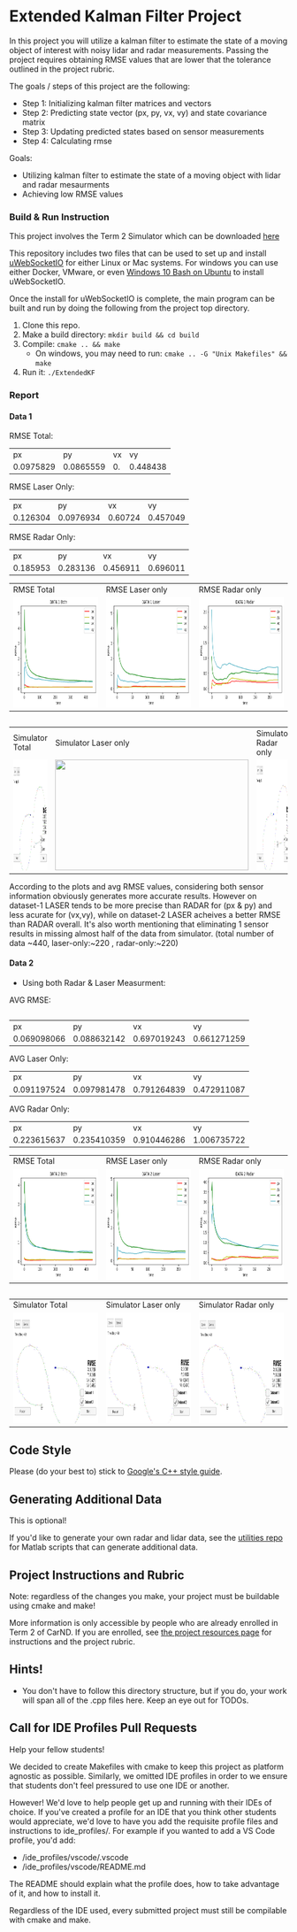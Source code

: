 # Extended Kalman Filter Project

In this project you will utilize a kalman filter to estimate the state of a moving object of interest with noisy lidar and radar measurements. Passing the project requires obtaining RMSE values that are lower that the tolerance outlined in the project rubric. 

The goals / steps of this project are the following:

* Step 1: Initializing kalman filter matrices and vectors 
* Step 2: Predicting state vector (px, py, vx, vy) and state covariance matrix 
* Step 3: Updating predicted states based on sensor measurements
* Step 4: Calculating rmse

Goals:
* Utilizing kalman filter to estimate the state of a moving object with lidar and radar mesaurments
* Achieving low RMSE values  

### Build & Run Instruction
This project involves the Term 2 Simulator which can be downloaded [here](https://github.com/udacity/self-driving-car-sim/releases)

This repository includes two files that can be used to set up and install [uWebSocketIO](https://github.com/uWebSockets/uWebSockets) for either Linux or Mac systems. For windows you can use either Docker, VMware, or even [Windows 10 Bash on Ubuntu](https://www.howtogeek.com/249966/how-to-install-and-use-the-linux-bash-shell-on-windows-10/) to install uWebSocketIO. 

Once the install for uWebSocketIO is complete, the main program can be built and run by doing the following from the project top directory.

1. Clone this repo.
2. Make a build directory: `mkdir build && cd build`
3. Compile: `cmake .. && make` 
   * On windows, you may need to run: `cmake .. -G "Unix Makefiles" && make`
4. Run it: `./ExtendedKF `

### Report

#### Data 1

RMSE Total:
<table style="width:100%">
  <tr>
    <td>px </td>
    <td>py </td>
    <td>vx </td>
    <td>vy </td>
  </tr>
  <tr>
    <td>0.0975829</td>
    <td>0.0865559</td>
    <td>0.</td>
    <td>0.448438</td>
  </tr>
</table>

RMSE Laser Only:
<table style="width:100%">
  <tr>
    <td>px </td>
    <td>py </td>
    <td>vx </td>
    <td>vy </td>
  </tr>
  <tr>
    <td>0.126304</td>
    <td>0.0976934</td>
    <td>0.60724</td>
    <td>0.457049</td>
  </tr>
</table>

RMSE Radar Only:
<table style="width:100%">
  <tr>
    <td>px </td>
    <td>py </td>
    <td>vx </td>
    <td>vy </td>
  </tr>
  <tr>
    <td>0.185953</td>
    <td>0.283136</td>
    <td>0.456911</td>
    <td>0.696011</td>
  </tr>
</table>

<table style="width:100%">
  <tr>
    <td>RMSE Total</td>
    <td>RMSE Laser only</td>
    <td>RMSE Radar only</td>
  </tr>
  <tr>
    <td><img src="./dataset1/rmse_total.png" width="350" height="200"/></td>
    <td><img src="./dataset1/rmse_laser.png" width="350" height="200"/></td>
    <td><img src="./dataset1/rmse_radar.png" width="350" height="200"/></td>
  </tr>
  <tr>
<table>

<table style="width:100%">
  <tr>
    <td>Simulator Total</td>
    <td>Simulator Laser only</td>
    <td>Simulator Radar only</td>
  </tr>
  <tr>
    <td><img src="./dataset1/sim_total.png" width="350" height="200"/></td>
    <td><img src="./dataser1/sim_laser.png" width="350" height="200"/></td>
    <td><img src="./dataset1/sim_radar.png" width="350" height="200"/></td>
  </tr>
  <tr>
<table>

According to the plots and avg RMSE values, considering both sensor information obviously generates more accurate results. However on dataset-1 LASER tends to be more precise than RADAR for (px & py) and less acurate for (vx,vy), while on dataset-2 LASER acheives a better RMSE than RADAR overall. 
It's also worth mentioning that eliminating 1 sensor results in missing almost half of the data from simulator. (total number of data ~440, laser-only:~220 , radar-only:~220)

#### Data 2

* Using both Radar & Laser Measurment:

AVG RMSE:
<table style="width:100%">
  <tr>
    <td>px </td>
    <td>py </td>
    <td>vx </td>
    <td>vy </td>
  </tr>
  <tr>
    <td>0.069098066</td>
    <td>0.088632142</td>
    <td>0.697019243</td>
    <td>0.661271259</td>
  </tr>
</table>

AVG Laser Only:
<table style="width:100%">
  <tr>
    <td>px </td>
    <td>py </td>
    <td>vx </td>
    <td>vy </td>
  </tr>
  <tr>
    <td>0.091197524</td>
    <td>0.097981478</td>
    <td>0.791264839</td>
    <td>0.472911087</td>
  </tr>
</table>

AVG Radar Only:
<table style="width:100%">
  <tr>
    <td>px </td>
    <td>py </td>
    <td>vx </td>
    <td>vy </td>
  </tr>
  <tr>
    <td>0.223615637</td>
    <td>0.235410359</td>
    <td>0.910446286</td>
    <td>1.006735722</td>
  </tr>
</table>

<table style="width:100%">
  <tr>
    <td>RMSE Total</td>
    <td>RMSE Laser only</td>
    <td>RMSE Radar only</td>
  </tr>
  <tr>
    <td><img src="./dataset2/rmse_total.png" width="350" height="200"/></td>
    <td><img src="./dataset2/rmse_laser.png" width="350" height="200"/></td>
    <td><img src="./dataset2/rmse_radar.png" width="350" height="200"/></td>
  </tr>
  <tr>
<table>

<table style="width:100%">
  <tr>
    <td>Simulator Total</td>
    <td>Simulator Laser only</td>
    <td>Simulator Radar only</td>
  </tr>
  <tr>
    <td><img src="./dataset2/sim_total.png" width="350" height="200"/></td>
    <td><img src="./dataset2/sim_laser.png" width="350" height="200"/></td>
    <td><img src="./dataset2/sim_radar.png" width="350" height="200"/></td>
  </tr>
  <tr>
<table>

## Code Style

Please (do your best to) stick to [Google's C++ style guide](https://google.github.io/styleguide/cppguide.html).

## Generating Additional Data

This is optional!

If you'd like to generate your own radar and lidar data, see the
[utilities repo](https://github.com/udacity/CarND-Mercedes-SF-Utilities) for
Matlab scripts that can generate additional data.

## Project Instructions and Rubric

Note: regardless of the changes you make, your project must be buildable using
cmake and make!

More information is only accessible by people who are already enrolled in Term 2
of CarND. If you are enrolled, see [the project resources page](https://classroom.udacity.com/nanodegrees/nd013/parts/40f38239-66b6-46ec-ae68-03afd8a601c8/modules/0949fca6-b379-42af-a919-ee50aa304e6a/lessons/f758c44c-5e40-4e01-93b5-1a82aa4e044f/concepts/382ebfd6-1d55-4487-84a5-b6a5a4ba1e47)
for instructions and the project rubric.

## Hints!

* You don't have to follow this directory structure, but if you do, your work
  will span all of the .cpp files here. Keep an eye out for TODOs.

## Call for IDE Profiles Pull Requests

Help your fellow students!

We decided to create Makefiles with cmake to keep this project as platform
agnostic as possible. Similarly, we omitted IDE profiles in order to we ensure
that students don't feel pressured to use one IDE or another.

However! We'd love to help people get up and running with their IDEs of choice.
If you've created a profile for an IDE that you think other students would
appreciate, we'd love to have you add the requisite profile files and
instructions to ide_profiles/. For example if you wanted to add a VS Code
profile, you'd add:

* /ide_profiles/vscode/.vscode
* /ide_profiles/vscode/README.md

The README should explain what the profile does, how to take advantage of it,
and how to install it.

Regardless of the IDE used, every submitted project must
still be compilable with cmake and make.
